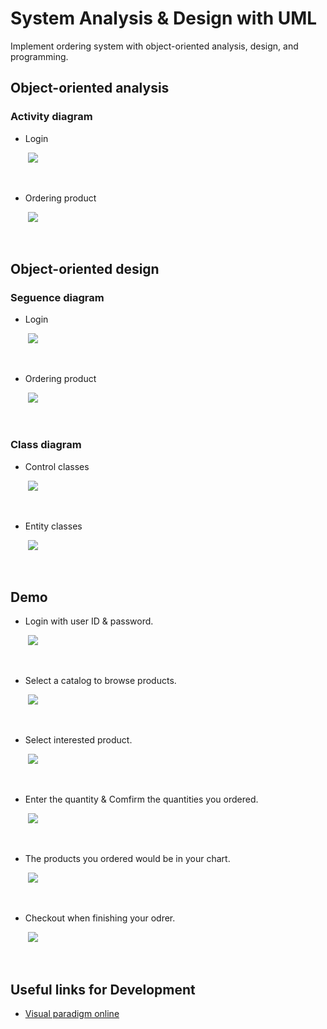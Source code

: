 <!-- --- -->
<!-- title: 'System Analysis & Design with UML' -->
<!-- --- -->

# **System Analysis & Design with UML**

Implement ordering system with object-oriented analysis, design, and programming.



<!-- **Table of Contents**
=== -->


<!-- [TOC] -->


<!-- vim-markdown-toc GFM -->

<!-- * [Basic Concept](#Basic-Concept)
    * [AndroidManifest.xml](#AndroidManifest.xml)
    * [Build.gradle](#Build.gradle)
    * [Activity lifecycle managing](#Activity-lifecycle-managing)
* [First app building](#First-app-building)
    * [Building Steps](#Building-Steps)
    * [Intent-filter](#Intent-filter)



* [User Interface](#User-Interface)
    * [LinearLayout](#LinearLayout)
    * [Button](#Button)
    * [Intent](#Intent)
    * [Adapter](#Adapter)
    * [ListView](#ListView)
    * [RecyclerView](#RecyclerView)
* [Exercises](#Exercises)
* [Useful links for Development](#Useful-links-for-Development)
 -->
<!-- vim-markdown-toc -->




## **Object-oriented analysis**



### **Activity diagram**

- Login

&nbsp;&nbsp;&nbsp;&nbsp;&nbsp;&nbsp;&nbsp;<img src="https://i.imgur.com/9vX097u.png" width="">

<!-- ![](https://i.imgur.com/9vX097u.png) -->


&ensp;

- Ordering product

&nbsp;&nbsp;&nbsp;&nbsp;&nbsp;&nbsp;&nbsp;<img src="https://i.imgur.com/snefQs0.png" width="">

<!-- ![](https://i.imgur.com/snefQs0.png) -->
&ensp;


## **Object-oriented design**


### **Seguence diagram**

- Login

&nbsp;&nbsp;&nbsp;&nbsp;&nbsp;&nbsp;&nbsp;<img src="https://i.imgur.com/1bZxkzn.png" width="">

<!-- ![](https://i.imgur.com/1bZxkzn.png) -->


&ensp;

- Ordering product

&nbsp;&nbsp;&nbsp;&nbsp;&nbsp;&nbsp;&nbsp;<img src="https://i.imgur.com/sdm1q4g.png" width="">

<!-- ![](https://i.imgur.com/sdm1q4g.png) -->
&ensp;

### **Class diagram**


- Control classes

&nbsp;&nbsp;&nbsp;&nbsp;&nbsp;&nbsp;&nbsp;<img src="https://i.imgur.com/vPTMe8x.png" width="">

<!-- ![](https://i.imgur.com/vPTMe8x.png) -->


&ensp;

- Entity classes

&nbsp;&nbsp;&nbsp;&nbsp;&nbsp;&nbsp;&nbsp;<img src="https://i.imgur.com/fXKnE1e.png" width="">

<!-- ![](https://i.imgur.com/fXKnE1e.png) -->
&ensp;

## **Demo**

- Login with user ID & password.

&nbsp;&nbsp;&nbsp;&nbsp;&nbsp;&nbsp;&nbsp;<img src="https://i.imgur.com/httLjB5.png" width="">

<!-- &nbsp; -->
&ensp;
<!-- ![](https://i.imgur.com/httLjB5.png) -->

- Select a catalog to browse products.

&nbsp;&nbsp;&nbsp;&nbsp;&nbsp;&nbsp;&nbsp;<img src="https://i.imgur.com/M9LJtv1.png" width="">

<!-- &nbsp; -->
&ensp;
<!-- ![](https://i.imgur.com/M9LJtv1.png) -->


- Select interested product.

&nbsp;&nbsp;&nbsp;&nbsp;&nbsp;&nbsp;&nbsp;<img src="https://i.imgur.com/rHqAXSh.png" width="">

<!-- &nbsp; -->
&ensp;
<!-- ![](https://i.imgur.com/rHqAXSh.png) -->



- Enter the quantity & Comfirm the quantities you ordered.

&nbsp;&nbsp;&nbsp;&nbsp;&nbsp;&nbsp;&nbsp;<img src="https://i.imgur.com/WgiVx6Z.png" width="">

<!-- &nbsp; -->
&ensp;
<!-- ![](https://i.imgur.com/WgiVx6Z.png) -->


- The products you ordered would be in your chart.

&nbsp;&nbsp;&nbsp;&nbsp;&nbsp;&nbsp;&nbsp;<img src="https://i.imgur.com/GulpzOz.png" width="">

<!-- &nbsp; -->
&ensp;
<!-- ![](https://i.imgur.com/GulpzOz.png) -->

- Checkout when finishing your odrer.

&nbsp;&nbsp;&nbsp;&nbsp;&nbsp;&nbsp;&nbsp;<img src="https://i.imgur.com/KQq64ol.png" width="">

<!-- &nbsp; -->
&ensp;
<!-- ![](https://i.imgur.com/KQq64ol.png) -->



## **Useful links for Development**

- [Visual paradigm online](https://online.visual-paradigm.com/tw/)



<!-- <style>
.blue {
  color: blue;
}
.red {
  color: red;
}
</style> -->
